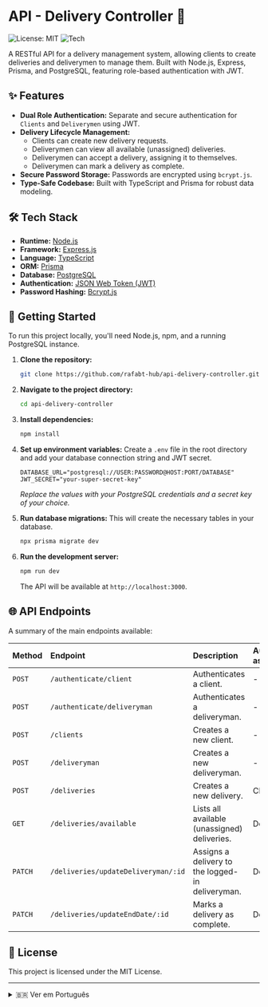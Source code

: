 # API - Delivery Controller 🚚

![License: MIT](https://img.shields.io/badge/License-MIT-blue.svg)
![Tech](https://img.shields.io/badge/tech-Node.js%20%26%20Express-68A063?logo=node.js)

A RESTful API for a delivery management system, allowing clients to create deliveries and deliverymen to manage them. Built with Node.js, Express, Prisma, and PostgreSQL, featuring role-based authentication with JWT.

## ✨ Features

-   **Dual Role Authentication:** Separate and secure authentication for `Clients` and `Deliverymen` using JWT.
-   **Delivery Lifecycle Management:**
    -   Clients can create new delivery requests.
    -   Deliverymen can view all available (unassigned) deliveries.
    -   Deliverymen can accept a delivery, assigning it to themselves.
    -   Deliverymen can mark a delivery as complete.
-   **Secure Password Storage:** Passwords are encrypted using `bcrypt.js`.
-   **Type-Safe Codebase:** Built with TypeScript and Prisma for robust data modeling.

## 🛠️ Tech Stack

-   **Runtime:** [Node.js](https://nodejs.org/)
-   **Framework:** [Express.js](https://expressjs.com/pt-br/)
-   **Language:** [TypeScript](https://www.typescriptlang.org/)
-   **ORM:** [Prisma](https://www.prisma.io/)
-   **Database:** [PostgreSQL](https://www.postgresql.org/)
-   **Authentication:** [JSON Web Token (JWT)](https://jwt.io/)
-   **Password Hashing:** [Bcrypt.js](https://www.npmjs.com/package/bcryptjs)

## 🚀 Getting Started

To run this project locally, you'll need Node.js, npm, and a running PostgreSQL instance.

1.  **Clone the repository:**
    ```sh
    git clone https://github.com/rafabt-hub/api-delivery-controller.git
    ```
2.  **Navigate to the project directory:**
    ```sh
    cd api-delivery-controller
    ```
3.  **Install dependencies:**
    ```sh
    npm install
    ```
4.  **Set up environment variables:**
    Create a `.env` file in the root directory and add your database connection string and JWT secret.
    ```.env
    DATABASE_URL="postgresql://USER:PASSWORD@HOST:PORT/DATABASE"
    JWT_SECRET="your-super-secret-key"
    ```
    *Replace the values with your PostgreSQL credentials and a secret key of your choice.*

5.  **Run database migrations:**
    This will create the necessary tables in your database.
    ```sh
    npx prisma migrate dev
    ```
6.  **Run the development server:**
    ```sh
    npm run dev
    ```
    The API will be available at `http://localhost:3000`.

## 🌐 API Endpoints

A summary of the main endpoints available:

| Method   | Endpoint                            | Description                                  | Authenticated as |
| :------- | :---------------------------------- | :------------------------------------------- | :--------------- |
| `POST`   | `/authenticate/client`              | Authenticates a client.                      | -                |
| `POST`   | `/authenticate/deliveryman`         | Authenticates a deliveryman.                 | -                |
| `POST`   | `/clients`                          | Creates a new client.                        | -                |
| `POST`   | `/deliveryman`                      | Creates a new deliveryman.                   | -                |
| `POST`   | `/deliveries`                       | Creates a new delivery.                      | Client           |
| `GET`    | `/deliveries/available`             | Lists all available (unassigned) deliveries. | Deliveryman      |
| `PATCH`  | `/deliveries/updateDeliveryman/:id` | Assigns a delivery to the logged-in deliveryman. | Deliveryman      |
| `PATCH`  | `/deliveries/updateEndDate/:id`     | Marks a delivery as complete.                | Deliveryman      |

## 📄 License

This project is licensed under the MIT License.

---

<details>
  <summary>🇧🇷 Ver em Português</summary>

  <br>

  > Uma API RESTful para um sistema de gerenciamento de entregas, permitindo que clientes criem entregas e entregadores as gerenciem. Construída com Node.js, Express, Prisma e PostgreSQL, com autenticação baseada em papéis usando JWT.

  ### 🚀 Como Executar

  Para rodar este projeto, você precisará do Node.js, npm e uma instância do PostgreSQL ativa.

  1.  **Clone o repositório.**
  2.  **Navegue até a pasta do projeto.**
  3.  **Instale as dependências:** `npm install`.
  4.  **Configure as variáveis de ambiente:** Crie um arquivo `.env` na raiz e adicione sua string de conexão do banco e um segredo para o JWT (veja o exemplo na seção em inglês).
  5.  **Execute as migrações do banco:** `npx prisma migrate dev`.
  6.  **Inicie o servidor:** `npm run dev`. A API estará rodando em `http://localhost:3000`.

</details>
